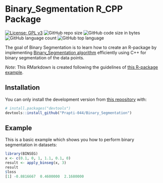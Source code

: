 <!-- README.md is generated from README.Rmd. Please edit that file -->

# Binary_Segmentation R_CPP Package

<!-- badges: start -->

[![License: GPL
v3](https://img.shields.io/badge/License-GPLv3-blue.svg)](https://www.gnu.org/licenses/gpl-3.0)
![GitHub repo
size](https://img.shields.io/github/repo-size/Prapti-044/Binary_Segmentation)
![GitHub code size in
bytes](https://img.shields.io/github/languages/code-size/Prapti-044/Binary_Segmentation)
![GitHub language
count](https://img.shields.io/github/languages/count/Prapti-044/Binary_Segmentation)
![GitHub top
language](https://img.shields.io/github/languages/top/Prapti-044/Binary_Segmentation)
<!-- badges: end -->

The goal of Binary Segmentation is to learn how to create an R-package by
implementing [Binary_Segmentation
algorithm](https://arxiv.org/abs/1801.00718) efficiently
using C++ for binary segmentation of the data points.

*Note*: This RMarkdown is created following the guidelines of [this
R-package example](https://github.com/mvuorre/exampleRPackage).

## Installation

You can only install the development version from [this
repository](https://github.com/Prapti-044/Binary_Segmentation) with:

``` r
# install.packages("devtools")
devtools::install_github("Prapti-044/Binary_Segmentation")
```

## Example

This is a basic example which shows you how to perform binary segmentation in datasets:

``` r
library(BINSEG)
x <- c(0.1, 0, 1, 1.1, 0.1, 0)
result <- apply_binseg(x, 3)
result
$loss
[1] -0.8816667  0.4600000  2.1680000

```
